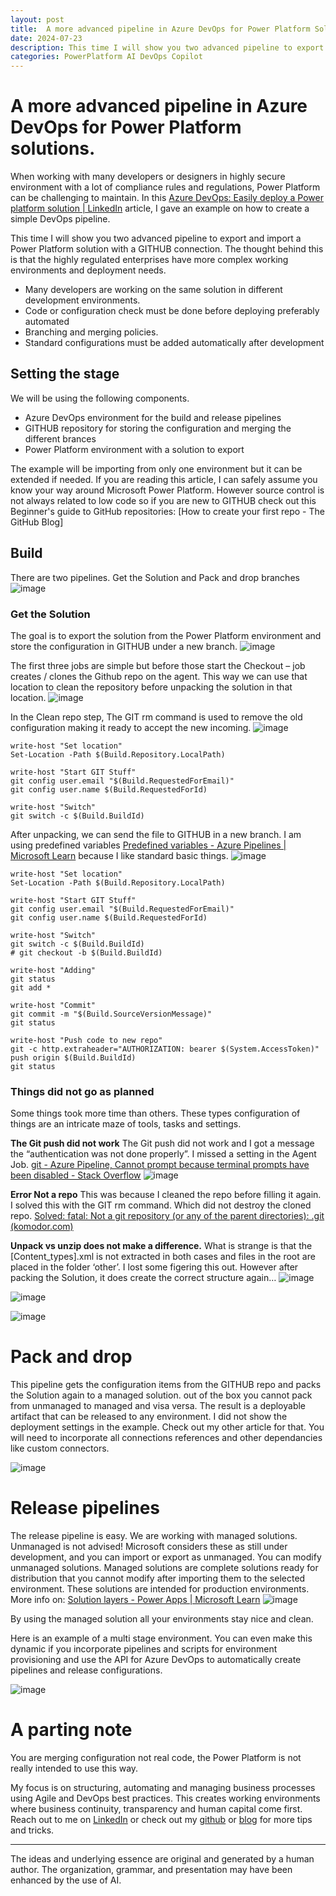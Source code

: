 ```yaml
---
layout: post
title:  A more advanced pipeline in Azure DevOps for Power Platform Solutions
date: 2024-07-23
description: This time I will show you two advanced pipeline to export and import a Power Platform solution with a GITHUB connection. The thought behind this is that the highly regulated enterprises have more complex working environments and deployment needs. 
categories: PowerPlatform AI DevOps Copilot
---
```


# A more advanced pipeline in Azure DevOps for Power Platform solutions.

When working with many developers or designers in highly secure environment with a lot of compliance rules and regulations, Power Platform can be challenging to maintain. In this [Azure DevOps: Easily deploy a Power platform solution | LinkedIn](https://www.linkedin.com/pulse/azure-devops-easily-deploy-power-platform-solution-dennis-van-aelst-mzfpe/?trackingId=Zt9plSeCTg2OyehjOFpuog%3D%3D)  article, I gave an example on how to create a simple DevOps pipeline. 

This time I will show you two advanced pipeline to export and import a Power Platform solution with a GITHUB connection.
The thought behind this is that the highly regulated enterprises have more complex working environments and deployment needs. 
- Many developers are working on the same solution in different development environments. 
- Code or configuration check must be done before deploying preferably automated
- Branching and merging policies.
- Standard configurations must be added automatically after development

## Setting the stage
We will be using the following components. 
- Azure DevOps environment for the build and release pipelines
- GITHUB repository for storing the configuration and merging the different brances
- Power Platform environment with a solution to export 

The example will be importing from only one environment but it can be extended if needed.
If you are reading this article, I can safely assume you know your way around Microsoft Power Platform. However source control is not always related to low code so if you are new to GITHUB check out this Beginner's guide to GitHub repositories: [How to create your first repo - The GitHub Blog]

## Build 
There are two pipelines. Get the Solution and Pack and drop branches
![image](https://github.com/user-attachments/assets/5dd9d6ee-4239-458a-a15f-5a0e658ed683)

### Get the Solution 
The goal is to export the solution from the Power Platform environment and store the configuration in GITHUB under a new branch.
 ![image](https://github.com/user-attachments/assets/1ca58311-b0c7-4854-a3b3-99b42f81540f)

The first three jobs are simple but before those start the Checkout – job creates / clones the Github repo on the agent. This way we can use that location to clean the repository before unpacking the solution in that location.
![image](https://github.com/user-attachments/assets/48762fd5-985f-4876-a374-871ae7cd5893)

In the Clean repo step, The GIT rm command is used to remove the old configuration making it ready to accept the new incoming.
 ![image](https://github.com/user-attachments/assets/801024a4-f39b-4178-bbdc-bca224ed6750)
```
write-host "Set location"
Set-Location -Path $(Build.Repository.LocalPath)

write-host "Start GIT Stuff"
git config user.email "$(Build.RequestedForEmail)"
git config user.name $(Build.RequestedForId)

write-host "Switch"
git switch -c $(Build.BuildId)
```

After unpacking, we can send the file to GITHUB in a new branch. I am using predefined variables [Predefined variables - Azure Pipelines | Microsoft Learn](https://learn.microsoft.com/en-us/azure/devops/pipelines/build/variables?view=azure-devops&tabs=yaml#identity_values) because I like standard basic things.
![image](https://github.com/user-attachments/assets/18453d97-84e8-4584-9471-6ad541149368)


```
write-host "Set location"
Set-Location -Path $(Build.Repository.LocalPath)

write-host "Start GIT Stuff"
git config user.email "$(Build.RequestedForEmail)"
git config user.name $(Build.RequestedForId)

write-host "Switch"
git switch -c $(Build.BuildId)
# git checkout -b $(Build.BuildId)

write-host "Adding"
git status
git add *

write-host "Commit"
git commit -m "$(Build.SourceVersionMessage)"
git status

write-host "Push code to new repo"
git -c http.extraheader="AUTHORIZATION: bearer $(System.AccessToken)" push origin $(Build.BuildId)
git status
```
 
### Things did not go as planned
Some things took more time than others. These types configuration of things are an intricate maze of tools, tasks and settings.

**The Git push did not work**
The Git push did not work and I got a message the “authentication was not done properly”. I missed a setting in the Agent Job.
[git - Azure Pipeline, Cannot prompt because terminal prompts have been disabled - Stack Overflow](https://stackoverflow.com/questions/64803872/azure-pipeline-cannot-prompt-because-terminal-prompts-have-been-disabled)
![image](https://github.com/user-attachments/assets/35fb26fc-d67a-4037-aab1-64c95ce31b3f)

**Error Not a repo**
This was because I cleaned the repo before filling it again. I solved this with the GIT rm command. Which did not destroy the cloned repo.
[Solved: fatal: Not a git repository (or any of the parent directories): .git (komodor.com)](https://komodor.com/blog/solving-fatal-not-a-git-repository-error/)

**Unpack vs unzip does not make a difference.**
What is strange is that the [Content_types].xml is not extracted in both cases and files in the root are placed in the folder ‘other’.
I lost some figering this out. However after packing the Solution, it does create the correct structure again… 
![image](https://github.com/user-attachments/assets/36170d33-3513-4a48-965a-6a25f9335d15)

![image](https://github.com/user-attachments/assets/9ff41786-dcf3-49e2-809f-e3929c48a452)

![image](https://github.com/user-attachments/assets/0f476b28-d247-44d9-babf-87d688717027)

# Pack and drop
This pipeline gets the configuration items from the GITHUB repo and packs the Solution again to a managed solution. out of the box you cannot pack from unmanaged to managed and visa versa. The result is a deployable artifact that can be released to any environment. I did not show the deployment settings in the example. Check out my other article for that. You will need to incorporate all connections references and other dependancies like custom connectors. 

![image](https://github.com/user-attachments/assets/e500ec17-0284-4b47-8b32-3191725d0e80)

# Release pipelines
The release pipeline is easy. We are working with managed solutions. Unmanaged is not advised!
Microsoft considers these as still under development, and you can import or export as unmanaged. You can modify unmanaged solutions.
Managed solutions are complete solutions ready for distribution that you cannot modify after importing them to the selected environment. These solutions are intended for production environments. 
More info on: [Solution layers - Power Apps | Microsoft Learn](https://learn.microsoft.com/en-us/power-apps/maker/data-platform/solution-layers)
![image](https://github.com/user-attachments/assets/2b2f9846-aa55-40f3-9ad2-734128707a09)

By using the managed solution all your environments stay nice and clean. 

Here is an example of a multi stage environment. You can even make this dynamic if you incorporate pipelines and scripts for environment provisioning and use the API for Azure DevOps to automatically create pipelines and release configurations.

![image](https://github.com/user-attachments/assets/0f0f5ffb-4e73-4699-88bd-7f27542f00d6)

# A parting note
You are merging configuration not real code, the Power Platform is not really intended to use this way.  

My focus is on structuring, automating and managing business processes using Agile and DevOps best practices. This creates working environments where business continuity, transparency and human capital come first. Reach out to me on [LinkedIn](https://www.linkedin.com/in/dennisvanaelst) or check out my [github](https://github.com/dva81) or [blog](https://www.dennisvanaelst.net/) for more tips and tricks.

----
The ideas and underlying essence are original and generated by a human author. The organization, grammar, and presentation may have been enhanced by the use of AI.
